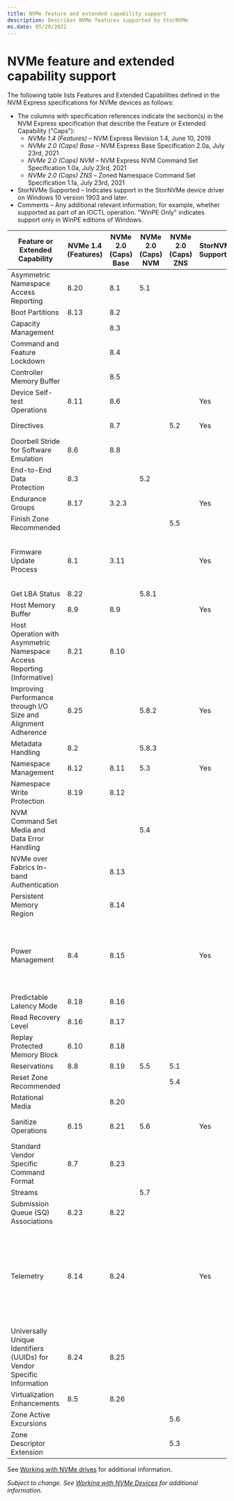 ```yaml
---
title: NVMe feature and extended capability support
description: Describes NVMe features supported by StorNVMe
ms.date: 05/20/2022
---
```


# NVMe feature and extended capability support

The following table lists Features and Extended Capabilities defined in the NVM Express specifications for NVMe devices as follows:

* The columns with specification references indicate the section(s) in the NVM Express specification that describe the Feature or Extended Capability ("Caps"):
  * *NVMe 1.4 (Features)* – NVM Express Revision 1.4, June 10, 2019
  * *NVMe 2.0 (Caps) Base* – NVM Express Base Specification 2.0a, July 23rd, 2021
  * *NVMe 2.0 (Caps) NVM* – NVM Express NVM Command Set Specification 1.0a, July 23rd, 2021
  * *NVMe 2.0 (Caps) ZNS* – Zoned Namespace Command Set Specification 1.1a, July 23rd, 2021
* StorNVMe Supported – Indicates support in the StorNVMe device driver on Windows 10 version 1903 and later.
* Comments – Any additional relevant information; for example, whether supported as part of an IOCTL operation. "WinPE Only" indicates support only in WinPE editions of Windows.

| Feature or Extended Capability | NVMe 1.4 (Features) | NVMe 2.0 (Caps) Base | NVMe 2.0 (Caps) NVM | NVMe 2.0 (Caps) ZNS | StorNVMe Supported | Comments |
| -- | -- | -- | -- | -- | -- | -- |
| Asymmetric Namespace Access Reporting | 8.20 | 8.1 | 5.1 |  |  |  |
| Boot Partitions                       | 8.13 | 8.2 |     |  |  |  |
| Capacity Management                   |      | 8.3 |     |  |  |  |
| Command and Feature Lockdown          |      | 8.4 |     |  |  |  |
| Controller Memory Buffer              |      | 8.5 |     |  |  |  |
| Device Self-test Operations           | 8.11 | 8.6 |     |  | Yes | Available through [IOCTL_STORAGE_PROTOCOL_COMMAND](/windows-hardware/drivers/ddi/ntddstor/ni-ntddstor-ioctl_storage_protocol_command). |
| Directives                            |      | 8.7 |     | 5.2 | Yes | Supports Identify (Directive Type 00h) and Streams (Directive Type 01h) |
| Doorbell Stride for Software Emulation | 8.6 | 8.8 |  |  |  |  |
| End-to-End Data Protection            | 8.3 |  | 5.2 |  |  |  |
| Endurance Groups                      | 8.17 | 3.2.3 |  |  | Yes | May be retrieved through [IOCTL_STORAGE_QUERY_PROPERTY](/windows-hardware/drivers/ddi/ntddstor/ni-ntddstor-ioctl_storage_query_property) |
| Finish Zone Recommended      |  |  |  | 5.5 | | From Windows 11, Windows Server 2022. Reserved for Microsoft internal use. |
| Firmware Update Process      | 8.1 | 3.11 |  |  | Yes | Supports Slot 1 READ-ONLY, multiple slots for Commit/Download. Aligns to controller reported FW Update Granularity. Firmware Activation without Reset supported via Commit Action (CA)  011b of Firmware Commit Admin Command |
| Get LBA Status               | 8.22 |  | 5.8.1 |  |  |  |
| Host Memory Buffer | 8.9 | 8.9 |  |  | Yes |  |
| Host Operation with Asymmetric Namespace Access Reporting (Informative) | 8.21 | 8.10 |  |  |  |  |
| Improving Performance through I/O Size and Alignment Adherence | 8.25 |  | 5.8.2 |  | Yes | Supports Namespace Optimal IO Boundary (NOIOB). Currently does not support NPWG, NPWA, NPDG, NPDA, or NOWS. |
| Metadata Handling | 8.2 |  | 5.8.3 |  |  |  |
| Namespace Management   | 8.12 | 8.11 | 5.3 |  | Yes | WinPE only. Available through [IOCTL_STORAGE_PROTOCOL_COMMAND](/windows-hardware/drivers/ddi/ntddstor/ni-ntddstor-ioctl_storage_protocol_command) |
| Namespace Write Protection | 8.19 | 8.12 |  |  |  |  |
| NVM Command Set Media and Data Error Handling |  |  | 5.4 |  |  |  |
| NVMe over Fabrics In-band Authentication |  | 8.13 |  |  |  |  |
| Persistent Memory Region |  | 8.14 |  |  |  |  |
| Power Management | 8.4 | 8.15 |  |  | Yes | Supports non-operational power states. Autonomous power state transitions are disabled by default. Runtime D3 transitions are enabled by default for selected platforms in Modern Stand-by. Host controlled thermal management Get/Set features supported through [IOCTL_STORAGE_QUERY_PROPERTY](/windows-hardware/drivers/ddi/ntddstor/ni-ntddstor-ioctl_storage_query_property) and [IOCTL_STORAGE_SET_PROPERTY](/windows-hardware/drivers/ddi/ntddstor/ni-ntddstor-ioctl_storage_set_property). |
| Predictable Latency Mode      | 8.18 | 8.16 |     |     |  |  |
| Read Recovery Level           | 8.16 | 8.17 |     |     |  |  |
| Replay Protected Memory Block | 8.10 | 8.18 |     |     |  |  |
| Reservations                  | 8.8  | 8.19 | 5.5 | 5.1 |  | From Windows 11, Windows Server 2022.  |
| Reset Zone Recommended        |      |      |     | 5.4 |  | From Windows 11, Windows Server 2022. Reserved for Microsoft internal use. |
| Rotational Media              |      | 8.20 |  |  |  |  |
| Sanitize Operations           | 8.15 | 8.21 | 5.6 |  | Yes | [IOCTL_STORAGE_PROTOCOL_COMMAND](/windows-hardware/drivers/ddi/ntddstor/ni-ntddstor-ioctl_storage_protocol_command). WinPE only prior to Windows 11, Windows Server 2022 |
| Standard Vendor Specific Command Format | 8.7 | 8.23 |  |  |  |  |
| Streams                       |  |  | 5.7 |  |  |  |
| Submission Queue (SQ) Associations | 8.23 | 8.22 |  |  |  |  |
| Telemetry | 8.14 | 8.24 |  |  | Yes | Supported through [IOCTL_SCSI_PASS_THROUGH](/windows-hardware/drivers/ddi/ntddscsi/ni-ntddscsi-ioctl_scsi_pass_through) using command SCSIOP_READ_DATA_BUFF16 with buffer mode as READ_BUFFER_MODE_ERROR_HISTORY. Also available through StorageAdapterProtocolSpecificProperty and StorageDeviceProtocolSpecificProperty from [IOCTL_STORAGE_QUERY_PROPERTY](/windows-hardware/drivers/ddi/ntddstor/ni-ntddstor-ioctl_storage_query_property). For host telemetry, also available through [IOCTL_STORAGE_GET_DEVICE_INTERNAL_LOG](/windows-hardware/drivers/ddi/ntddstor/ni-ntddstor-ioctl_storage_get_device_internal_log) starting with Windows 10, version 2004. |
| Universally Unique Identifiers (UUIDs) for Vendor Specific Information | 8.24 | 8.25 |  |  |  |  |
| Virtualization Enhancements | 8.5 | 8.26 |  |  |  |  |
| Zone Active Excursions |  |  |  | 5.6 |  | From Windows 11, Windows Server 2022. Reserved for Microsoft internal use. |
| Zone Descriptor Extension |  |  |  | 5.3 |  | From Windows 11, Windows Server 2022. Reserved for Microsoft internal use. |

See [Working with NVMe drives](/windows/win32/fileio/working-with-nvme-devices#protocol-specific-queries) for additional information.

*Subject to change. See [Working with NVMe Devices](/windows/win32/fileio/working-with-nvme-devices) for additional information.*
